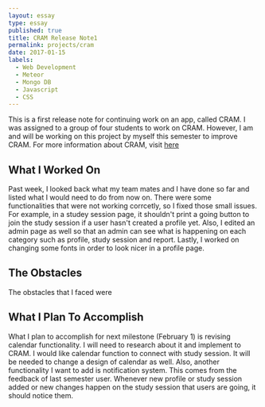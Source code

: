```yaml
---
layout: essay
type: essay
published: true
title: CRAM Release Note1
permalink: projects/cram
date: 2017-01-15
labels:
  - Web Development
  - Meteor
  - Mongo DB
  - Javascript
  - CSS
---
```


This is a first release note for continuing work on an app, called CRAM.  I was assigned to a group of four students to work on CRAM.  However, I am and will be working on this project by myself this semester to improve CRAM. For more information about CRAM, visit [here](https://cram-colleague.github.io)

## What I Worked On 

Past week, I looked back what my team mates and I have done so far and listed what I would need to do from now on.  There were some functionalities that were not working corrcetly, so I fixed those small issues. For example, in a studey session page, it shouldn't print a going button to join the study session if a user hasn't created a profile yet.  Also, I edited an admin page as well so that an admin can see what is happening on each category such as profile, study session and report.  Lastly, I worked on changing some fonts in order to look nicer in a profile page.

## The Obstacles

The obstacles that I faced were

## What I Plan To Accomplish

What I plan to accomplish for next milestone (February 1) is revising calendar functionality. I will need to research about it and implement to CRAM.  I would like calendar function to connect with study session.  It will be needed to change a design of calendar as well.
Also, another functionality I want to add is notification system.  This comes from the feedback of last semester user.  Whenever new profile or study session added or new changes happen on the study session that users are going, it should notice them.

